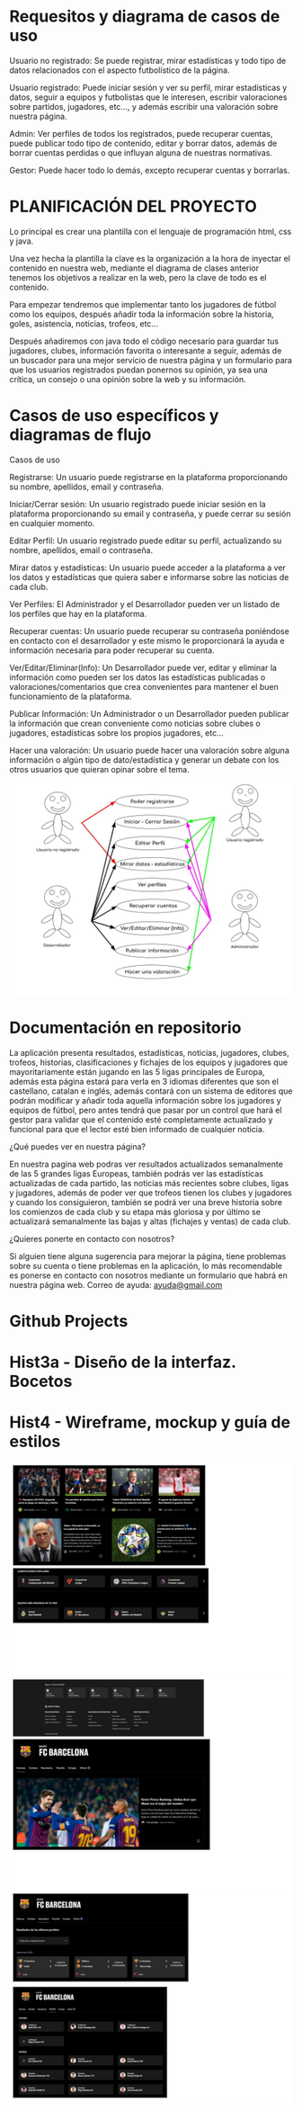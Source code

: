 # Requesitos y diagrama de casos de uso

Usuario no registrado: Se puede registrar, mirar estadísticas y todo tipo de datos relacionados con el aspecto futbolístico de la página.

Usuario registrado: Puede iniciar sesión y ver su perfil, mirar estadísticas y datos, seguir a equipos y futbolistas que le interesen, escribir valoraciones sobre partidos, jugadores, etc…, y además escribir una valoración sobre nuestra página.

Admin: Ver perfiles de todos los registrados, puede recuperar cuentas, puede publicar todo tipo de contenido, editar y borrar datos, además de borrar cuentas perdidas o que influyan alguna de nuestras normativas.

Gestor: Puede hacer todo lo demás, excepto recuperar cuentas y borrarlas.


# PLANIFICACIÓN DEL PROYECTO

Lo principal es crear una plantilla con el lenguaje de programación html, css y java.

Una vez hecha la plantilla la clave es la organización a la hora de inyectar el contenido en nuestra web, mediante el diagrama de clases anterior tenemos los objetivos a realizar en la web, pero la clave de todo es el contenido.

Para empezar tendremos que implementar tanto los jugadores de fútbol como los equipos, después añadir toda la información sobre la historia, goles, asistencia, noticias, trofeos, etc…

Después añadiremos con java todo el código necesario para guardar tus jugadores, clubes, información favorita o interesante a seguir, además de un buscador para una mejor servicio de nuestra página y un formulario para que los usuarios registrados puedan ponernos su opinión, ya sea una crítica, un consejo o una opinión sobre la web y su información.

# Casos de uso específicos y diagramas de flujo

Casos de uso

Registrarse: Un usuario puede registrarse en la plataforma proporcionando su nombre, apellidos, email y contraseña.

Iniciar/Cerrar sesión: Un usuario registrado puede iniciar sesión en la plataforma proporcionando su email y contraseña, y puede cerrar su sesión en cualquier momento.

Editar Perfil: Un usuario registrado puede editar su perfil, actualizando su nombre, apellidos, email o contraseña.

Mirar datos y estadísticas: Un usuario puede acceder a la plataforma a ver los datos y estadísticas que quiera saber e informarse sobre las noticias de cada club.

Ver Perfiles: El Administrador y el Desarrollador pueden ver un listado de los perfiles que hay en la plataforma.

Recuperar cuentas: Un usuario puede recuperar su contraseña poniéndose en contacto con el desarrollador y este mismo le proporcionará la ayuda e información necesaria para poder recuperar su cuenta.

Ver/Editar/Eliminar(Info): Un Desarrollador puede ver, editar y eliminar la información como pueden ser los datos las estadísticas publicadas o valoraciones/comentarios que crea convenientes para mantener el buen funcionamiento de la plataforma.

Publicar Información: Un Administrador o un Desarrollador pueden publicar la información que crean conveniente como noticias sobre clubes o jugadores, estadísticas sobre los propios jugadores, etc…

Hacer una valoración: Un usuario puede hacer una valoración sobre alguna información o algún tipo de dato/estadística y generar un debate con los otros usuarios que quieran opinar sobre el tema.

![Alt text](img/casos-uso.jpg)

# Documentación en repositorio

La aplicación presenta resultados, estadísticas, noticias, jugadores, clubes, trofeos, historias, clasificaciones y fichajes de los equipos y jugadores que mayoritariamente están jugando en las 5 ligas principales de Europa, además esta página estará para verla en  3 idiomas diferentes que son el castellano, catalan e inglés, además contará con un sistema de editores que podrán modificar y añadir toda aquella información sobre los jugadores y equipos de fútbol, pero antes tendrá que pasar por un control que hará el gestor para validar que el contenido esté completamente actualizado y funcional para que el lector esté bien informado de cualquier noticia.

¿Qué puedes ver en nuestra página? 

En nuestra pagina web podras ver resultados actualizados semanalmente de las 5 grandes ligas Europeas, también podrás ver las estadísticas actualizadas de cada partido, las noticias más recientes sobre clubes, ligas y jugadores, además de poder ver que trofeos tienen los clubes y jugadores y cuando los consiguieron, también se podrá ver una breve historia sobre los comienzos de cada club y su etapa más gloriosa y por último se actualizará semanalmente las bajas y altas (fichajes y ventas) de cada club. 

¿Quieres ponerte en contacto con nosotros?

Si alguien tiene alguna sugerencia para mejorar la página, tiene problemas sobre su cuenta o tiene problemas en la aplicación, lo más recomendable es ponerse en contacto con nosotros mediante un formulario que habrá en nuestra página web.
Correo de ayuda: ayuda@gmail.com

# Github Projects

# Hist3a - Diseño de la interfaz. Bocetos

# Hist4 - Wireframe, mockup y guía de estilos

![Alt text](img/benchmarking1.jpg)
![Alt text](img/benchmarking2.jpg)
![Alt text](img/benchmarking3.jpg)